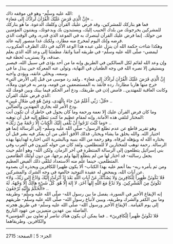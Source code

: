 ------------------------------------------------------------------------

الله عليه وسلّم- وهو في موقفه ذاك:  
«إِنَّ الَّذِي فَرَضَ عَلَيْكَ الْقُرْآنَ لَرادُّكَ إِلى مَعادٍ» ..  
فما هو بتاركك للمشركين، وقد فرض عليك القرآن وكلفك الدعوة. ما هو بتاركك
للمشركين يخرجونك من بلدك الحبيب إليك، ويستبدون بك وبدعوتك، ويفتنون
المؤمنين من حولك. إنما فرض عليك القرآن لينصرك به في الموعد الذي قدره،
وفي الوقت الذي فرضه وإنك اليوم لمخرج منه مطارد، ولكنك غدا منصور إليه
عائد.  
وهكذا شاءت حكمة الله أن ينزل على عبده هذا الوعد الأكيد في ذلك الظرف
المكروب، ليمضي- صلّى الله عليه وسلّم- في طريقه آمنا واثقا، مطمئنا إلى وعد
الله الذي يعلم صدقه، ولا يستريب لحظة فيه.  
وإن وعد الله لقائم لكل السالكين في الطريق وإنه ما من أحد يؤذى في سبيل
الله، فيصبر ويستيقن إلا نصره الله في وجه الطغيان في النهاية، وتولى عنه
المعركة حين يبذل ما في وسعه، ويخلي عاتقه، ويؤدي واجبه.  
«إِنَّ الَّذِي فَرَضَ عَلَيْكَ الْقُرْآنَ لَرادُّكَ إِلى مَعادٍ» . ولقد رد موسى من قبل إلى الأرض
التي خرج منها هاربا مطاردا. رده فأنقذ به المستضعفين من قومه، ودمر به
فرعون وملأه، وكانت العاقبة للمهتدين.. فامض إذن في طريقك، ودع أمر الحكم
فيما بينك وبين قومك لله الذي فرض عليك القرآن:  
«قُلْ: رَبِّي أَعْلَمُ مَنْ جاءَ بِالْهُدى، وَمَنْ هُوَ فِي ضَلالٍ مُبِينٍ» ..  
ودع الأمر لله يجازي المهتدين والضالين.  
وما كان فرض القرآن عليك إلا نعمة ورحمة وما كان يجول في خاطرك أن تكون أنت
المختار لتلقي هذه الأمانة. وإنه لمقام عظيم ما كنت تتطلع إليه قبل أن
توهبه:  
«وَما كُنْتَ تَرْجُوا أَنْ يُلْقى إِلَيْكَ الْكِتابُ إِلَّا رَحْمَةً مِنْ رَبِّكَ» ..  
وهو تقرير قاطع عن عدم تطلع الرسول- صلّى الله عليه وسلّم- إلى الرسالة إنما
هو اختيار الله. والله يخلق ما يشاء ويختار، فذلك الأفق أعلى من أن يفكر
فيه بشر قبل أن يختاره الله له ويؤهله ليرقاه. وهو رحمة من الله بنبيه
وبالبشرية التي اختاره لهدايتها بهذه الرسالة. رحمة توهب للمختارين لا
للمتطلعين. ولقد كان من حوله كثيرون في العرب وفي بني إسرائيل يتطلعون إلى
الرسالة المنتظرة في آخر الزمان. ولكن الله- وهو أعلم حيث يجعل رسالته- قد
اختار لها من لم يتطلّع إليها ولم يرجها، من دون أولئك الطامعين المتطلعين،
حينما علم منه الاستعداد لتلقّي ذلك الفيض العظيم.  
ومن ثم يأمره ربه- بما أنعم عليه بهذا الكتاب- ألا يكون ظهيرا للكافرين
ويحذره أن يصدوه عن آيات الله، ويمحض له عقيدة التوحيد خالصة في وجه الشرك
والمشركين.  
«فَلا تَكُونَنَّ ظَهِيراً لِلْكافِرِينَ وَلا يَصُدُّنَّكَ عَنْ آياتِ اللَّهِ بَعْدَ إِذْ أُنْزِلَتْ إِلَيْكَ وَادْعُ
إِلى رَبِّكَ، وَلا تَكُونَنَّ مِنَ الْمُشْرِكِينَ. وَلا تَدْعُ مَعَ اللَّهِ إِلهاً آخَرَ، لا إِلهَ إِلَّا هُوَ.
كُلُّ شَيْءٍ هالِكٌ إِلَّا وَجْهَهُ. لَهُ الْحُكْمُ وَإِلَيْهِ تُرْجَعُونَ» ..  
إنه الإيقاع الأخير في السورة، يفصل ما بين رسول الله- صلّى الله عليه وسلّم-
وطريقه وما بين الكفر والشرك وطريقه، ويبين لأتباع رسول الله- صلّى الله
عليه وسلّم- طريقهم إلى يوم القيامة.. الإيقاع الأخير ورسول الله- صلّى الله
عليه وسلّم- في طريق هجرته الفاصلة بين عهدين متميزين من عهود التاريخ.  
«فَلا تَكُونَنَّ ظَهِيراً لِلْكافِرِينَ» .. فما يمكن أن يكون هناك تناصر أو تعاون بين
المؤمنين والكافرين. وطريقاهما

------------------------------------------------------------------------

الجزء: 5 ¦ الصفحة: 2715
